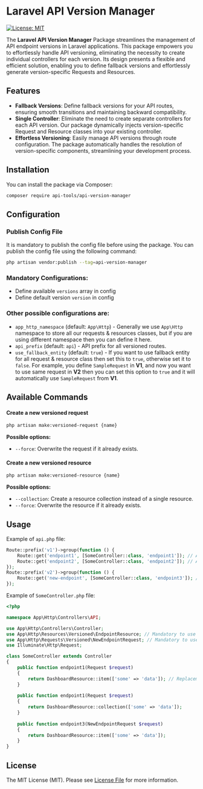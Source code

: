 # Laravel API Version Manager

[![License: MIT](https://img.shields.io/badge/License-MIT-green.svg)](https://opensource.org/licenses/MIT)

The **Laravel API Version Manager** Package streamlines the management of API endpoint versions in Laravel applications. This package empowers you to effortlessly handle API versioning, eliminating the necessity to create individual controllers for each version. Its design presents a flexible and efficient solution, enabling you to define fallback versions and effortlessly generate version-specific Requests and Resources.


## Features
- **Fallback Versions**: Define fallback versions for your API routes, ensuring smooth transitions and maintaining backward compatibility.
- **Single Controller**: Eliminate the need to create separate controllers for each API version. Our package dynamically injects version-specific Request and Resource classes into your existing controller.
- **Effortless Versioning**: Easily manage API versions through route configuration. The package automatically handles the resolution of version-specific components, streamlining your development process.


## Installation
You can install the package via Composer:

```bash
composer require api-tools/api-version-manager
```

## Configuration

### Publish Config File
It is mandatory to publish the config file before using the package. You can publish the config file using the following command:
```bash
php artisan vendor:publish --tag=api-version-manager
```

### Mandatory Configurations:
- Define available `versions` array in config
- Define default version `version` in config

### Other possible configurations are:
- `app_http_namespace` (default: `App\Http`) - Generally we use `App\Http` namespace to store all our requests & resources classes, but if you are using different namespace then you can define it here.
- `api_prefix` (default: `api`) - API prefix for all versioned routes.
- `use_fallback_entity` (default: `true`) - If you want to use fallback entity for all request & resource class then set this to `true`, otherwise set it to `false`. For example, you define `SampleRequest` in **V1**, and now you want to use same request in **V2** then you can set this option to `true` and it will automatically use `SampleRequest` from **V1**.

## Available Commands

#### Create a new versioned request
```bash
php artisan make:versioned-request {name}
```
**Possible options:**
- `--force`: Overwrite the request if it already exists.

#### Create a new versioned resource
```bash
php artisan make:versioned-resource {name}
```
**Possible options:**
- `--collection`: Create a resource collection instead of a single resource.
- `--force`: Overwrite the resource if it already exists.

## Usage

Example of `api.php` file:
```php
Route::prefix('v1')->group(function () {
    Route::get('endpoint1', [SomeController::class, 'endpoint1']); // Available on v1 & v2 (Via default fallback)
    Route::get('endpoint2', [SomeController::class, 'endpoint2']); // Available on v1 & v2 (Via default fallback)
});
Route::prefix('v2')->group(function () {
    Route::get('new-endpoint', [SomeController::class, 'endpoint3']); // Available only on v2 
});
```
Example of `SomeController.php` file:
```php
<?php

namespace App\Http\Controllers\API;

use App\Http\Controllers\Controller;
use App\Http\Resources\Versioned\EndpointResource; // Mandatory to use versioned resource only. Don't use `App\Http\Resources\V1\EndpointResource` or `App\Http\Resources\V2\EndpointResource`
use App\Http\Requests\Versioned\NewEndpointRequest; // Mandatory to use versioned request only. Don't use `App\Http\Requests\V1\NewEndpointRequest` or `App\Http\Requests\V2\NewEndpointRequest`
use Illuminate\Http\Request;

class SomeController extends Controller
{
    public function endpoint1(Request $request)
    {
        return DashboardResource::item(['some' => 'data']); // Replacement of native `new DashboardResource(['some' => 'data'])` resource
    }
    
    public function endpoint1(Request $request)
    {
        return DashboardResource::collection(['some' => 'data']);
    }
    
    public function endpoint3(NewEndpointRequest $request)
    {
        return DashboardResource::item(['some' => 'data']);
    }
}

```

## License

The MIT License (MIT). Please see [License File](LICENSE.md) for more information.
